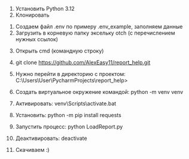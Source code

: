 1. Установить Python 3.12
2. Клонировать
  1) Создаем файл .env по примеру .env_example, заполняем данные
  2) Загрузить в корневую папку эксельку otch (с перечислением нужных ссылок)
3. Открыть cmd (командную строку)
4. git clone https://github.com/AlexEasy11/report_help.git
5. Нужно перейти в директорию с проектом: C:\Users\User\PycharmProjects\report_help>
6. Создать виртуальное окружение командой: python -m venv venv
7. Активировать: venv\Scripts\activate.bat
8. Установить: python -m pip install requests
9. Запустить процесс: python LoadReport.py

10. Деактивировать: deactivate



3. Скачиваем :)
